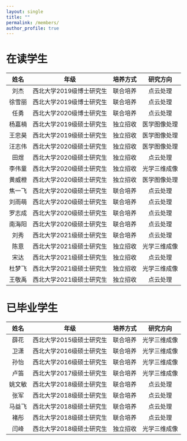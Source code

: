 ```yaml
---
layout: single
title: ""
permalink: /members/
author_profile: true
---
```


在读学生
===

| 姓名 | 年级 | 培养方式 | 研究方向 |
| :----: | :----: | :----: | :----: |
| 刘杰 | 西北大学2019级博士研究生 | 联合培养 | 点云处理 |
| 徐雪丽 | 西北大学2019级博士研究生 | 联合培养 | 点云处理 |
| 任勇 | 西北大学2020级博士研究生 | 联合培养 | 点云处理 |
| 杨嘉楠 | 西北大学2019级硕士研究生 | 独立招收 | 医学图像处理 |
| 王忠昊 | 西北大学2019级硕士研究生 | 独立招收 | 医学图像处理 |
| 汪志伟 | 西北大学2020级硕士研究生 | 独立招收 | 医学图像处理 |
| 田煜 | 西北大学2020级硕士研究生 | 独立招收 | 点云处理 |
| 李伟童 | 西北大学2020级硕士研究生 | 独立招收 | 光学三维成像 |
| 黄威橙 | 西北大学2020级硕士研究生 | 独立招收 | 医学图像处理 |
| 焦一飞 | 西北大学2020级硕士研究生 | 联合培养 | 点云处理 |
| 刘雨萌 | 西北大学2020级硕士研究生 | 联合培养 | 点云处理 |
| 罗志成 | 西北大学2020级硕士研究生 | 联合培养 | 点云处理 |
| 南海阳 | 西北大学2020级硕士研究生 | 联合培养 | 点云处理 |
| 刘秀 | 西北大学2021级硕士研究生 | 联合培养 | 点云处理 |
| 陈意 | 西北大学2021级硕士研究生 | 独立招收 | 光学三维成像 |
| 宋达 | 西北大学2021级硕士研究生 | 独立招收 | 点云处理 |
| 杜梦飞 | 西北大学2021级硕士研究生 | 独立招收 | 光学三维成像 |
| 王敬禹 | 西北大学2021级硕士研究生 | 独立招收 | 点云处理 |

已毕业学生
===  

| 姓名 | 年级 | 培养方式 |研究方向 |
| :----: | :----: | :----: |:----: |
| 薛花 | 西北大学2015级硕士研究生 | 联合培养 |光学三维成像 |
| 卫潇 | 西北大学2016级硕士研究生 | 联合培养 |光学三维成像 |
| 孙怡 | 西北大学2016级硕士研究生 | 联合培养 |光学三维成像 |
| 卢笛 | 西北大学2017级硕士研究生 | 联合培养 |光学三维成像 |
| 姚文敏 | 西北大学2018级硕士研究生 | 联合培养 |点云处理 |
| 张军 | 西北大学2018级硕士研究生 | 联合培养 |点云处理 |
| 马益飞 | 西北大学2018级硕士研究生 | 联合培养 |点云处理 |
| 褚彤 | 西北大学2018级硕士研究生 | 联合培养 |点云处理 |
| 闫峰 | 西北大学2018级硕士研究生 | 独立招收 |光学三维成像 |
